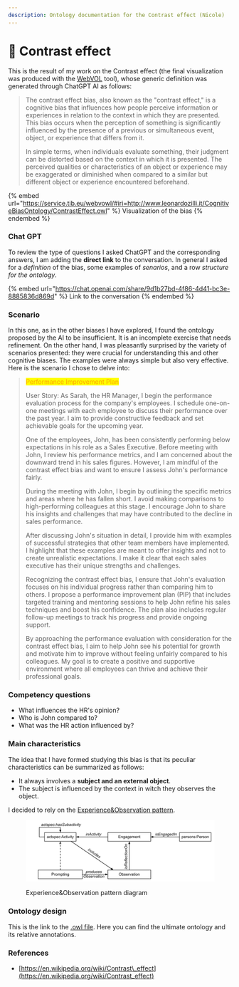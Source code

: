 ```yaml
---
description: Ontology documentation for the Contrast effect (Nicole)
---
```


# 🔲 Contrast effect

This is the result of my work on the Contrast effect (the final visualization was produced with the [WebVOL](http://vowl.visualdataweb.org/webvowl.html) tool), whose generic definition was generated through ChatGPT AI as follows:

> The contrast effect bias, also known as the "contrast effect," is a cognitive bias that influences how people perceive information or experiences in relation to the context in which they are presented. This bias occurs when the perception of something is significantly influenced by the presence of a previous or simultaneous event, object, or experience that differs from it.
>
> In simple terms, when individuals evaluate something, their judgment can be distorted based on the context in which it is presented. The perceived qualities or characteristics of an object or experience may be exaggerated or diminished when compared to a similar but different object or experience encountered beforehand.

{% embed url="https://service.tib.eu/webvowl/#iri=http://www.leonardozilli.it/CognitiveBiasOntology/ContrastEffect.owl" %}
Visualization of the bias
{% endembed %}

### Chat GPT

To review the type of questions I asked ChatGPT and the corresponding answers, I am adding the **direct link** to the conversation. In general I asked for a _definition_ of the bias, some examples of _senarios_, and a row _structure for the ontology_.

{% embed url="https://chat.openai.com/share/9d1b27bd-4f86-4d41-bc3e-8885836d869d" %}
Link to the conversation
{% endembed %}

### Scenario

In this one, as in the other biases I have explored, I found the ontology proposed by the AI to be insufficient. It is an incomplete exercise that needs refinement. On the other hand, I was pleasantly surprised by the variety of scenarios presented: they were crucial for understanding this and other cognitive biases. The examples were always simple but also very effective. Here is the scenario I chose to delve into:

> <mark style="color:orange;">Performance Improvement Plan</mark>
>
> User Story: As Sarah, the HR Manager, I begin the performance evaluation process for the company's employees. I schedule one-on-one meetings with each employee to discuss their performance over the past year. I aim to provide constructive feedback and set achievable goals for the upcoming year.
>
> One of the employees, John, has been consistently performing below expectations in his role as a Sales Executive. Before meeting with John, I review his performance metrics, and I am concerned about the downward trend in his sales figures. However, I am mindful of the contrast effect bias and want to ensure I assess John's performance fairly.
>
> During the meeting with John, I begin by outlining the specific metrics and areas where he has fallen short. I avoid making comparisons to high-performing colleagues at this stage. I encourage John to share his insights and challenges that may have contributed to the decline in sales performance.
>
> After discussing John's situation in detail, I provide him with examples of successful strategies that other team members have implemented. I highlight that these examples are meant to offer insights and not to create unrealistic expectations. I make it clear that each sales executive has their unique strengths and challenges.
>
> Recognizing the contrast effect bias, I ensure that John's evaluation focuses on his individual progress rather than comparing him to others. I propose a performance improvement plan (PIP) that includes targeted training and mentoring sessions to help John refine his sales techniques and boost his confidence. The plan also includes regular follow-up meetings to track his progress and provide ongoing support.
>
> By approaching the performance evaluation with consideration for the contrast effect bias, I aim to help John see his potential for growth and motivate him to improve without feeling unfairly compared to his colleagues. My goal is to create a positive and supportive environment where all employees can thrive and achieve their professional goals.

### Competency questions

* What influences the HR's opinion?
* Who is John compared to?
* What was the HR action influenced by?&#x20;

### Main characteristics

The idea that I have formed studying this bias is that its peculiar characteristics can be summarized as follows:

* It always involves a **subject and an external object**.
* The subject is influenced by the context in witch they observes the object.

I decided to rely on the [Experience\&Observation pattern](http://ontologydesignpatterns.org/wiki/Submissions:Experience_%26_Observation).

<figure><img src="../.gitbook/assets/image.png" alt=""><figcaption><p>Experience&#x26;Observation pattern diagram</p></figcaption></figure>

### Ontology design

This is the link to the [.owl file](https://github.com/leonardozilli/CognitiveBiasOntology/blob/main/ContrastEffect.owl). Here you can find the ultimate ontology and its relative annotations.

### References

* [https://en.wikipedia.org/wiki/Contrast\_effect](https://en.wikipedia.org/wiki/Contrast_effect)
